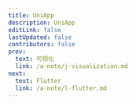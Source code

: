 ```yaml
---
title: UniApp
description: UniApp
editLink: false
lastUpdated: false
contributors: false
prev:
  text: 可视化
  link: /a-note/j-visualization.md
next:
  text: Flutter
  link: /a-note/l-flutter.md
---
```

